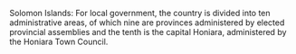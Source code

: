 Solomon Islands: For local government, the country is divided into ten administrative areas, of which nine are provinces administered by elected provincial assemblies and the tenth is the capital Honiara, administered by the Honiara Town Council.
